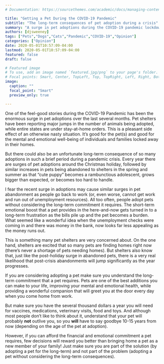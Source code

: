 ```yaml
---
# Documentation: https://sourcethemes.com/academic/docs/managing-content/

title: "Getting a Pet During the COVID-19 Pandemic"
subtitle: "The long-term consequences of pet adoption during a crisis"
summary: "A surge in pet adoptions during the COVID-19 pandemic lockdown is creating a potential nightmare for pet rescue services in the coming months."
authors: [djsweeney]
tags: ["Pets","Dogs","Cats","Pandemic","COVID-19","Opinion"]
categories: ["Opinion"]
date: 2020-05-01T10:57:09-04:00
lastmod: 2020-05-01T10:57:09-04:00
featured: false
draft: false

# Featured image
# To use, add an image named `featured.jpg/png` to your page's folder.
# Focal points: Smart, Center, TopLeft, Top, TopRight, Left, Right, BottomLeft, Bottom, BottomRight.
image:
  caption: ""
  focal_point: "Smart"
  preview_only: true

---
```


One of the feel-good stories during the COVID-19 Pandemic has been the enormous surge in pet adoptions over the last several months. Pet shelters have been reporting major jumps in the number of animals being adopted, while entire states are under stay-at-home orders. This is a pleasant side effect of an otherwise nasty situation. It’s good for the pet(s) and good for the mental and emotional well-being of individuals and families locked away in their homes.

But there could also be an unfortunate long-term consequence of so many adoptions in such a brief period during a pandemic crisis. Every year there are surges of pet adoptions around the Christmas holiday, followed by similar increases in pets being abandoned to shelters in the spring and summer as that “cute puppy” becomes a rambunctious adolescent, grows bigger than expected, or becomes too hard to handle.

I fear the recent surge in adoptions may cause similar surges in pet abandonment as people go back to work (or, even worse, cannot get work and run out of unemployment resources). All too often, people adopt pets without considering the long-term commitment it requires. The short-term emotional boost that a pet provides in the here-and-now gets turned in to a long-term frustration as the bills pile up and the pet becomes a burden. What seemed like a wonderful idea when the unemployment checks were coming in and there was money in the bank, now looks far less appealing as the money runs out.

This is something many pet shelters are very concerned about. On the one hand, shelters are excited that so many pets are finding homes right now (there’s never a shortage of pets needing homes). But shelters also know that, just like the post-holiday surge in abandoned pets, there is a very real likelihood that post-crisis abandonments will jump significantly as the year progresses.

If you are considering adopting a pet make sure you understand the long-term commitment that a pet requires. Pets are one of the best additions you can make to your life, improving your mental and emotional health, while providing a wonderful companion that will greet you at the door every day when you come home from work.

But make sure you have the several thousand dollars a year you will need for vaccines, medications, veterinary visits, food and toys. And although most people don’t like to think about it, understand that your pet will probably **not** outlive you, so you **will** have to say goodbye 10-15 years from now (depending on the age of the pet at adoption).

However, if you can afford the financial and emotional commitment a pet requires, few decisions will reward you better than bringing home a pet as a new member of your family! Just make sure you are part of the solution (by adopting a pet for the long-term) and not part of the problem (adopting a pet without considering the long-term consequences).
